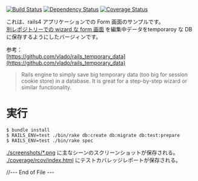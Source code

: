 
[![Build Status](https://travis-ci.org/katoy/rails4-form-after-wizard-with_temporary.svg?branch=master)](https://travis-ci.org/katoy/rails4-form-after-wizard-with_temporary)
[![Dependency Status](https://gemnasium.com/katoy/rails4-form-after-wizard-with_temporary.png)](https://gemnasium.com/katoy/rails4-form-after-wizard-with_temporary)
[![Coverage Status](https://coveralls.io/repos/katoy/rails4-form-after-wizard-with_temporary/badge.png?branch=master)](https://coveralls.io/r/katoy/rails4-form-after-wizard-with_temporary?branch=master)

これは、rails4 アプリケーションでの Form 画面のサンプルです。  
[別レポジトリーでの wizard な form 画面](https://github.com/katoy/rails4-form-after-wizard) を編集中データをtemporaroy な DB に保存するようにしたバージィンです。  

参考：  
[https://github.com/vlado/rails_temporary_data](https://github.com/vlado/rails_temporary_data)  
> Rails engine to simply save big temporary data (too big for session cookie store) in a database. It is great for a step-by-step wizard or similar functionality.  

#
# 実行

    $ bundle install
	$ RAILS_ENV=test ./bin/rake db:create db:migrate db:test:prepare
	$ RAILS_ENV=test ./bin/rake spec

[./screenshots/*.png](./screenshots/) に主なシーンのスクリーンショットが保存される。  
[./coverage/rcov/index.html](./coverage/rcov/index.html) にテストカバレッジレポートが保存される。  


//--- End of File ---
